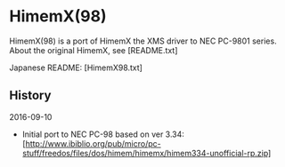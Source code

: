 HimemX(98)
==========

HimemX(98) is a port of HimemX the XMS driver to NEC PC-9801 series.	
About the original HimemX, see [README.txt]

Japanese README: [HimemX98.txt]


History
-------

2016-09-10
  - Initial port to NEC PC-98
    based on ver 3.34: [http://www.ibiblio.org/pub/micro/pc-stuff/freedos/files/dos/himem/himemx/himem334-unofficial-rp.zip]

